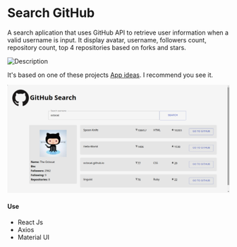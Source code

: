 <h1>Search GitHub</h1>

<span>A search aplication that uses GitHub API to retrieve user information when a valid username is input. It display avatar, username, followers count, repository count, top 4 repositories based on forks and stars.</span>

<img src=".screenshots/description.png" alt="Description">

<span>It's based on one of these projects <a href="https://github.com/florinpop17/app-ideas" target="_blank">App ideas</a>. I recommend you see it.</span>


<img src="./screenshots/profile_exemple.png" alt="profile_exemple.png">



<h4>Use</h4>

<ul>
  <li>React Js</li>
  <li>Axios</li>
  <li>Material UI</li>
</ul>
